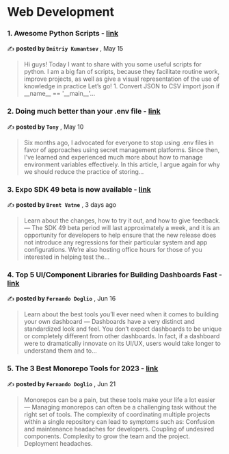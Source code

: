 
<h1>Web Development</h1>
<h3>1. Awesome Python Scripts - <a href=https://medium.com/@dmitrijkumancev571/awesome-python-scripts-6711873a35c3?source=tag_page---------0-85--------------------08676abe_d56e_4ee4_a49b_9bd3fd7158d3-------17>link</a></h3>

✍️ **posted by `Dmitriy Kumantsev`** , <date>May 15</date>

<blockquote>Hi guys! Today I want to share with you some useful scripts for python.
I am a big fan of scripts, because they facilitate routine work, improve projects, as well as give a visual representation of the use of knowledge in practice Let’s go! 1. Convert JSON to CSV import json
if __name__ == '__main__'…</blockquote>

<h3>2. Doing much better than your .env file - <a href=https://medium.com/@tony.infisical/the-death-of-the-env-file-6d65bfc6ac5e?source=tag_page---------1-85--------------------08676abe_d56e_4ee4_a49b_9bd3fd7158d3-------17>link</a></h3>

✍️ **posted by `Tony`** , <date>May 10</date>

<blockquote>Six months ago, I advocated for everyone to stop using .env files in favor of approaches using secret management platforms. Since then, I’ve learned and experienced much more about how to manage environment variables effectively. In this article, I argue again for why we should reduce the practice of storing…</blockquote>

<h3>3. Expo SDK 49 beta is now available - <a href=https://medium.com/the-exponent-log/expo-sdk-49-beta-is-now-available-6373e78f8624?source=tag_page---------2-85--------------------08676abe_d56e_4ee4_a49b_9bd3fd7158d3-------17>link</a></h3>

✍️ **posted by `Brent Vatne`** , <date>3 days ago</date>

<blockquote>Learn about the changes, how to try it out, and how to give feedback. —  The SDK 49 beta period will last approximately a week, and it is an opportunity for developers to help ensure that the new release does not introduce any regressions for their particular system and app configurations. We’re also hosting office hours for those of you interested in helping test the…</blockquote>

<h3>4. Top 5 UI/Component Libraries for Building Dashboards Fast - <a href=https://medium.com/javascript-in-plain-english/top-5-ui-component-libraries-for-building-dashboards-fast-f0217bc1a9da?source=tag_page---------3-85--------------------08676abe_d56e_4ee4_a49b_9bd3fd7158d3-------17>link</a></h3>

✍️ **posted by `Fernando Doglio`** , <date>Jun 16</date>

<blockquote>Learn about the best tools you’ll ever need when it comes to building your own dashboard —  Dashboards have a very distinct and standardized look and feel. You don’t expect dashboards to be unique or completely different from other dashboards. In fact, if a dashboard were to dramatically innovate on its UI/UX, users would take longer to understand them and to…</blockquote>

<h3>5. The 3 Best Monorepo Tools for 2023 - <a href=https://medium.com/itnext/the-3-best-monorepo-tools-for-2023-290bd4be8f0b?source=tag_page---------4-85--------------------08676abe_d56e_4ee4_a49b_9bd3fd7158d3-------17>link</a></h3>

✍️ **posted by `Fernando Doglio`** , <date>Jun 21</date>

<blockquote>Monorepos can be a pain, but these tools make your life a lot easier —  Managing monorepos can often be a challenging task without the right set of tools. The complexity of coordinating multiple projects within a single repository can lead to symptoms such as: Confusion and maintenance headaches for developers. Coupling of undesired components. Complexity to grow the team and the project. Deployment headaches.</blockquote>

